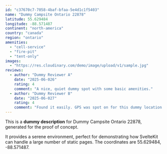 ```yaml
---
id: "c37670c7-7058-4baf-bfaa-5e4d1c1f5403"
name: "Dummy Campsite Ontario 22878"
latitude: 55.629484
longitude: -88.571487
continent: "north-america"
country: "canada"
region: "ontario"
amenities:
  - "cell-service"
  - "fire-pit"
  - "tent-only"
images:
  - "https://res.cloudinary.com/demo/image/upload/v1/sample.jpg"
reviews:
  - author: "Dummy Reviewer A"
    date: "2025-06-026"
    rating: 4
    comment: "A nice, quiet dummy spot with some basic amenities."
  - author: "Dummy Reviewer B"
    date: "2025-06-027"
    rating: 4
    comment: "Found it easily. GPS was spot on for this dummy location."
---
```


This is a **dummy description** for Dummy Campsite Ontario 22878, generated for the proof of concept.

It provides a serene environment, perfect for demonstrating how SvelteKit can handle a large number of static pages. The coordinates are 55.629484, -88.571487.
